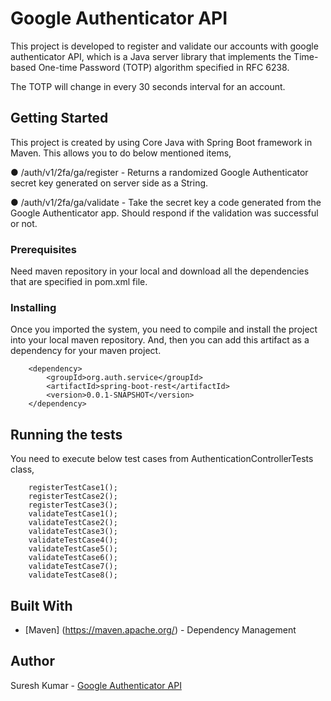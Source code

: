 ﻿# Google Authenticator API 

This project is developed to register and validate our accounts with google authenticator API, which is a Java server library that implements the Time-based One-time Password (TOTP) algorithm specified in RFC 6238. 


The TOTP will change in every 30 seconds interval for an account. 


## Getting Started

This project is created by using Core Java with Spring Boot framework in Maven. This allows you to do below mentioned items,

● /auth/v1/2fa/ga/register - Returns a randomized Google Authenticator secret key generated on server side as a String.

● /auth/v1/2fa/ga/validate - Take the secret key a code generated from the Google Authenticator app. Should respond if the validation was successful or not.


### Prerequisites

Need maven repository in your local and download all the dependencies that are specified in pom.xml file.


### Installing

Once you imported the system, you need to compile and install the project into your local maven repository. And, then you can add this artifact as a dependency for your maven project.

		<dependency>
			<groupId>org.auth.service</groupId>
			<artifactId>spring-boot-rest</artifactId>
			<version>0.0.1-SNAPSHOT</version>
		</dependency>


## Running the tests
		
You need to execute below test cases from AuthenticationControllerTests class,

		registerTestCase1();
		registerTestCase2();
		registerTestCase3();
		validateTestCase1();
		validateTestCase2();
		validateTestCase3();
		validateTestCase4();
		validateTestCase5();
		validateTestCase6();
		validateTestCase7();
		validateTestCase8();
		

## Built With
* [Maven] (https://maven.apache.org/) - Dependency Management


## Author

Suresh Kumar - [Google Authenticator API]( https://github.com/sureshkumara88/Google-Authenticator-API.git)


